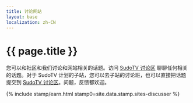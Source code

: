 ```yaml
---
title: 讨论网站
layout: base
localization: zh-CN
---
```


# {{ page.title }}

您可以和社区和我们讨论和网站相关的话题。访问 [SudoTV 讨论区](https://github.com/SudoTV/sudo.tv/discussions) 聊聊任何相关的话题。对于 SudoTV 计划的子站，您可以去子站的讨论班，也可以直接把话题提交到 [SudoTV 讨论区](https://github.com/SudoTV/sudo.tv/discussions)。问题，反馈都欢迎。

{% include stamp/earn.html
    stamp0=site.data.stamp.sites-discusser
%}